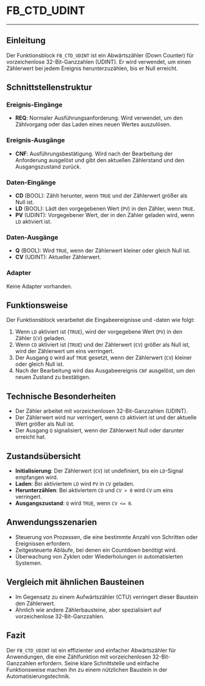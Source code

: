 # FB_CTD_UDINT

* * * * * * * * * *
## Einleitung
Der Funktionsblock `FB_CTD_UDINT` ist ein Abwärtszähler (Down Counter) für vorzeichenlose 32-Bit-Ganzzahlen (UDINT). Er wird verwendet, um einen Zählerwert bei jedem Ereignis herunterzuzählen, bis er Null erreicht.

## Schnittstellenstruktur

### **Ereignis-Eingänge**
- **REQ**: Normaler Ausführungsanforderung. Wird verwendet, um den Zählvorgang oder das Laden eines neuen Wertes auszulösen.

### **Ereignis-Ausgänge**
- **CNF**: Ausführungsbestätigung. Wird nach der Bearbeitung der Anforderung ausgelöst und gibt den aktuellen Zählerstand und den Ausgangszustand zurück.

### **Daten-Eingänge**
- **CD** (BOOL): Zählt herunter, wenn `TRUE` und der Zählerwert größer als Null ist.
- **LD** (BOOL): Lädt den vorgegebenen Wert (`PV`) in den Zähler, wenn `TRUE`.
- **PV** (UDINT): Vorgegebener Wert, der in den Zähler geladen wird, wenn `LD` aktiviert ist.

### **Daten-Ausgänge**
- **Q** (BOOL): Wird `TRUE`, wenn der Zählerwert kleiner oder gleich Null ist.
- **CV** (UDINT): Aktueller Zählerwert.

### **Adapter**
Keine Adapter vorhanden.

## Funktionsweise
Der Funktionsblock verarbeitet die Eingabeereignisse und -daten wie folgt:
1. Wenn `LD` aktiviert ist (`TRUE`), wird der vorgegebene Wert (`PV`) in den Zähler (`CV`) geladen.
2. Wenn `CD` aktiviert ist (`TRUE`) und der Zählerwert (`CV`) größer als Null ist, wird der Zählerwert um eins verringert.
3. Der Ausgang `Q` wird auf `TRUE` gesetzt, wenn der Zählerwert (`CV`) kleiner oder gleich Null ist.
4. Nach der Bearbeitung wird das Ausgabeereignis `CNF` ausgelöst, um den neuen Zustand zu bestätigen.

## Technische Besonderheiten
- Der Zähler arbeitet mit vorzeichenlosen 32-Bit-Ganzzahlen (UDINT).
- Der Zählerwert wird nur verringert, wenn `CD` aktiviert ist und der aktuelle Wert größer als Null ist.
- Der Ausgang `Q` signalisiert, wenn der Zählerwert Null oder darunter erreicht hat.

## Zustandsübersicht
- **Initialisierung**: Der Zählerwert (`CV`) ist undefiniert, bis ein `LD`-Signal empfangen wird.
- **Laden**: Bei aktiviertem `LD` wird `PV` in `CV` geladen.
- **Herunterzählen**: Bei aktiviertem `CD` und `CV > 0` wird `CV` um eins verringert.
- **Ausgangszustand**: `Q` wird `TRUE`, wenn `CV <= 0`.

## Anwendungsszenarien
- Steuerung von Prozessen, die eine bestimmte Anzahl von Schritten oder Ereignissen erfordern.
- Zeitgesteuerte Abläufe, bei denen ein Countdown benötigt wird.
- Überwachung von Zyklen oder Wiederholungen in automatisierten Systemen.

## Vergleich mit ähnlichen Bausteinen
- Im Gegensatz zu einem Aufwärtszähler (CTU) verringert dieser Baustein den Zählerwert.
- Ähnlich wie andere Zählerbausteine, aber spezialisiert auf vorzeichenlose 32-Bit-Ganzzahlen.

## Fazit
Der `FB_CTD_UDINT` ist ein effizienter und einfacher Abwärtszähler für Anwendungen, die eine Zählfunktion mit vorzeichenlosen 32-Bit-Ganzzahlen erfordern. Seine klare Schnittstelle und einfache Funktionsweise machen ihn zu einem nützlichen Baustein in der Automatisierungstechnik.